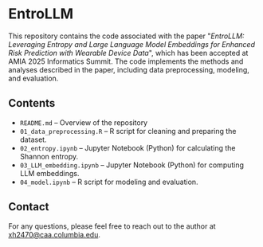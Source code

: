 # EntroLLM
This repository contains the code associated with the paper "*EntroLLM: Leveraging Entropy and Large Language Model Embeddings for Enhanced Risk Prediction with Wearable Device Data*", which has been accepted at AMIA 2025 Informatics Summit. The code implements the methods and analyses described in the paper, including data preprocessing, modeling, and evaluation. 

 
## **Contents**
- `README.md` – Overview of the repository
- `01_data_preprocessing.R` – R script for cleaning and preparing the dataset.  
- `02_entropy.ipynb` – Jupyter Notebook (Python) for calculating the Shannon entropy.
- `03_LLM_embedding.ipynb` – Jupyter Notebook (Python) for computing LLM embeddings.
- `04_model.ipynb` – R script for modeling and evaluation.

<!--  
## **Citation**
  If you use this code, please cite our paper: 
  @article{YourLastName2024,
  title={ENTROLLM: [Paper Title]},
  author={Your Name, Co-Authors},
  journal={AMIA},
  year={2024}
}
--> 

## **Contact**
For any questions, please feel free to reach out to the author at xh2470@caa.columbia.edu.
